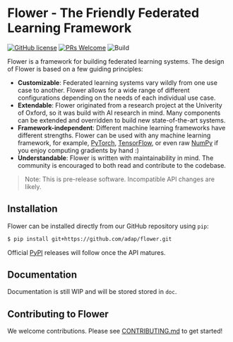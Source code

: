 # Flower - The Friendly Federated Learning Framework

[![GitHub license](https://img.shields.io/github/license/adap/flower)](https://github.com/adap/flower/blob/master/LICENSE)
[![PRs Welcome](https://img.shields.io/badge/PRs-welcome-brightgreen.svg)](https://github.com/adap/flower/blob/master/CONTRIBUTING.md)
![Build](https://github.com/adap/flower/workflows/Python%20CI/badge.svg)

Flower is a framework for building federated learning systems. The design of Flower is based on a few guiding principles:

- **Customizable**: Federated learning systems vary wildly from one use case to another. Flower allows for a wide range of different configurations depending on the needs of each individual use case.
- **Extendable**: Flower originated from a research project at the Univerity of Oxford, so it was build with AI research in mind. Many components can be extended and overridden to build new state-of-the-art systems. 
- **Framework-independent**: Different machine learning frameworks have different strengths. Flower can be used with any machine learning framework, for example, [PyTorch](https://pytorch.org), [TensorFlow](https://tensorflow.org), or even raw [NumPy](https://numpy.org/) if you enjoy computing gradients by hand :)
- **Understandable**: Flower is written with maintainability in mind. The community is encouraged to both read and contribute to the codebase.

> Note: This is pre-release software. Incompatible API changes are likely.

## Installation

Flower can be installed directly from our GitHub repository using `pip`:

```bash
$ pip install git+https://github.com/adap/flower.git
```

Official [PyPI](https://pypi.org/) releases will follow once the API matures.

## Documentation

Documentation is still WIP and will be stored stored in `doc`.

## Contributing to Flower

We welcome contributions. Please see [CONTRIBUTING.md](CONTRIBUTING.md) to get started!
